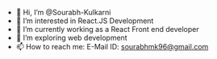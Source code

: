 - 👋 Hi, I’m @Sourabh-Kulkarni
- 👀 I’m interested in React.JS Development
- 🌱 I’m currently working as a React Front end developer
- 💞️ I’m exploring web development
- 📫 How to reach me: E-Mail ID: sourabhmk96@gmail.com

<!---
Sourabh-Kulkarni/Sourabh-Kulkarni is a ✨ special ✨ repository because its `README.md` (this file) appears on your GitHub profile.
You can click the Preview link to take a look at your changes.
--->
